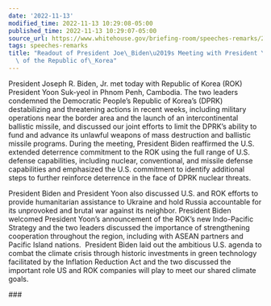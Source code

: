 ```yaml
---
date: '2022-11-13'
modified_time: 2022-11-13 10:29:08-05:00
published_time: 2022-11-13 10:29:07-05:00
source_url: https://www.whitehouse.gov/briefing-room/speeches-remarks/2022/11/13/readout-of-president-joe-bidens-meeting-with-president-yoon-suk-yeol-of-the-republic-of-korea-2/
tags: speeches-remarks
title: "Readout of President Joe\_Biden\u2019s Meeting with President Yoon Suk-yeol\
  \ of the Republic of\_Korea"
---
```

 
President Joseph R. Biden, Jr. met today with Republic of Korea (ROK)
President Yoon Suk-yeol in Phnom Penh, Cambodia. The two leaders
condemned the Democratic People’s Republic of Korea’s (DPRK)
destabilizing and threatening actions in recent weeks, including
military operations near the border area and the launch of an
intercontinental ballistic missile, and discussed our joint efforts to
limit the DPRK’s ability to fund and advance its unlawful weapons of
mass destruction and ballistic missile programs. During the meeting,
President Biden reaffirmed the U.S. extended deterrence commitment to
the ROK using the full range of U.S. defense capabilities, including
nuclear, conventional, and missile defense capabilities and emphasized
the U.S. commitment to identify additional steps to further reinforce
deterrence in the face of DPRK nuclear threats.

President Biden and President Yoon also discussed U.S. and ROK efforts
to provide humanitarian assistance to Ukraine and hold Russia
accountable for its unprovoked and brutal war against its neighbor.
President Biden welcomed President Yoon’s announcement of the ROK’s new
Indo-Pacific Strategy and the two leaders discussed the importance of
strengthening cooperation throughout the region, including with ASEAN
partners and Pacific Island nations.  President Biden laid out the
ambitious U.S. agenda to combat the climate crisis through historic
investments in green technology facilitated by the Inflation Reduction
Act and the two discussed the important role US and ROK companies will
play to meet our shared climate goals. 

\###
